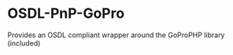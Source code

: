 OSDL-PnP-GoPro
==============

Provides an OSDL compliant wrapper around the GoProPHP library (included)
